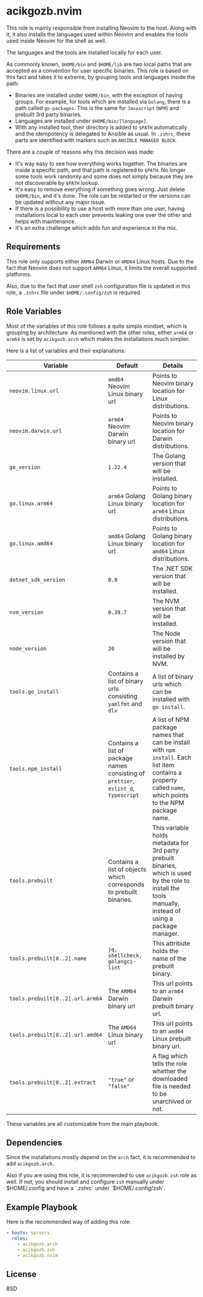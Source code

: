 # acikgozb.nvim

This role is mainly responsible from installing Neovim to the host.
Along with it, it also installs the languages used within Neovim and enables the tools used inside Neovim for the shell as well.

The languages and the tools are installed locally for each user.

As commonly known, `$HOME/bin` and `$HOME/lib` are two local paths that are accepted as a convention for user specific binaries.
This role is based on this fact and takes it to extreme, by grouping tools and languages inside the path:

- Binaries are installed under `$HOME/bin`, with the exception of having groups. For example, for tools which are installed via `Golang`, there is a path called `go-packages`. This is the same for `Javascript` (`NPM`) and prebuilt 3rd party binaries.
- Languages are installed under `$HOME/bin/[language]`.
- With any installed tool, their directory is added to `$PATH` automatically and the idempotency is delegated to Ansible as usual. In `.zshrc`, these parts are identified with markers such as `ANSIBLE MANAGED BLOCK`.

There are a couple of reasons why this decision was made:

- It's way easy to see how everything works together. The binaries are inside a specific path, and that path is registered to `$PATH`. No longer some tools work randomly and some does not simply because they are not discoverable by `$PATH` lookup.
- It's easy to remove everything if something goes wrong. Just delete `$HOME/bin`, and it's done. The role can be restarted or the versions can be updated without any major issue.
- If there is a possibility to use a host with more than one user, having installations local to each user prevents leaking one over the other and helps with maintenance.
- It's an extra challenge which adds fun and experience in the mix.

## Requirements

This role only supports either `ARM64` Darwin or `AMD64` Linux hosts. Due to the fact that Neovim does not support `ARM64` Linux, it limits the overall supported platforms.

Also, due to the fact that user shell `zsh` configuration file is updated in this role, a `.zshrc` file under `$HOME/.config/zsh` is required.

## Role Variables

Most of the variables of this role follows a quite simple mindset, which is grouping by architecture.
As mentioned with the other roles, either `arm64` or `arm64` is set by `acikgozb.arch` which makes the installations much simpler.

Here is a list of variables and their explanations:

| Variable                         | Default                                                                             | Details                                                                                                                                                     |
| -------------------------------- | ----------------------------------------------------------------------------------- | ----------------------------------------------------------------------------------------------------------------------------------------------------------- |
| `neovim.linux.url`               | `amd64` Neovim Linux binary url                                                     | Points to Neovim binary location for Linux distributions.                                                                                                   |
| `neovim.darwin.url`              | `arm64` Neovim Darwin binary url                                                    | Points to Neovim binary location for Darwin distributions.                                                                                                  |
| `go_version`                     | `1.22.4`                                                                            | The Golang version that will be installed.                                                                                                                  |
| `go.linux.arm64`                 | `arm64` Golang Linux binary url                                                     | Points to Golang binary location for `arm64` Linux distributions.                                                                                           |
| `go.linux.amd64`                 | `amd64` Golang Linux binary url                                                     | Points to Golang binary location for `amd64` Linux distributions.                                                                                           |
| `dotnet_sdk_version`             | `8.0`                                                                               | The .NET SDK version that will be installed.                                                                                                                |
| `nvm_version`                    | `0.39.7`                                                                            | The NVM version that will be installed.                                                                                                                     |
| `node_version`                   | `20`                                                                                | The Node version that will be installed by NVM.                                                                                                             |
| `tools.go_install`               | Contains a list of binary urls consisting `yamlfmt` and `dlv`                       | A list of binary urls which can be installed with `go install`.                                                                                             |
| `tools.npm_install`              | Contains a list of package names consisting of `prettier`, `eslint_d`, `typescript` | A list of NPM package names that can be install with `npm install`. Each list item contains a property called `name`, which points to the NPM package name. |
| `tools.prebuilt`                 | Contains a list of objects which corresponds to prebuilt binaries.                  | This variable holds metadata for 3rd party prebuilt binaries, which is used by the role to install the tools manually, instead of using a package manager.  |
| `tools.prebuilt[0..2].name`      | `jq, shellcheck, golangci-lint`                                                     | This attribute holds the name of the prebuilt binary.                                                                                                       |
| `tools.prebuilt[0..2].url.arm64` | The `ARM64` Darwin binary url                                                       | This url points to an `arm64` Darwin prebuilt binary url.                                                                                                   |
| `tools.prebuilt[0..2].url.amd64` | The `AMD64` Linux binary url                                                        | This url points to an `amd64` Linux prebuilt binary url.                                                                                                    |
| `tools.prebuilt[0..2].extract`   | `"true"` or `"false"`                                                               | A flag which tells the role whether the downloaded file is needed to be unarchived or not.                                                                  |

These variables are all customizable from the main playbook.

## Dependencies

Since the installations mostly depend on the `arch` fact, it is recommended to add `acikgozb.arch`.

Also if you are using this role, it is recommended to use `acikgozb.zsh` role as well.
If not, you should install and configure `zsh` manually under $HOME/.config and have a `.zshrc` under `$HOME/.config/zsh`.

## Example Playbook

Here is the recommended way of adding this role:

```yml
- hosts: servers
  roles:
    - acikgozb.arch
    - acikgozb.zsh
    - acikgozb.nvim
```

## License

BSD
